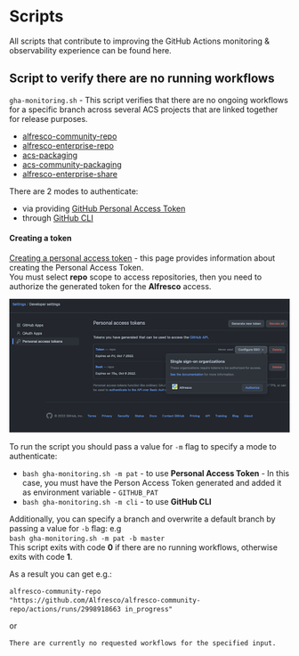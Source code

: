 # Scripts

All scripts that contribute to improving the GitHub Actions monitoring & observability experience can be found here.

## Script to verify there are no running workflows

`gha-monitoring.sh` - This script verifies that there are no ongoing workflows for a specific branch across several ACS projects that are linked together for release purposes.
* [alfresco-community-repo](https://github.com/Alfresco/alfresco-community-repo)
* [alfresco-enterprise-repo](https://github.com/Alfresco/alfresco-enterprise-repo)
* [acs-packaging](https://github.com/Alfresco/acs-packaging)
* [acs-community-packaging](https://github.com/Alfresco/acs-community-packaging)
* [alfresco-enterprise-share](https://github.com/Alfresco/alfresco-enterprise-share)

There are 2 modes to authenticate:
* via providing [GitHub Personal Access Token](https://docs.github.com/en/authentication/keeping-your-account-and-data-secure/creating-a-personal-access-token)
* through [GitHub CLI](https://cli.github.com)

#### Creating a token
[Creating a personal access token](https://docs.github.com/en/authentication/keeping-your-account-and-data-secure/creating-a-personal-access-token) - this page provides information about creating the Personal Access Token. 
</br> You must select **repo** scope to access repositories, then you need to authorize the generated token for the **Alfresco** access.

![](images/configure_sso.png)

To run the script you should pass a value for `-m` flag to specify a mode to authenticate:
* `bash gha-monitoring.sh -m pat` - to use **Personal Access Token** - In this case, you must have the Person Access Token generated and added it as environment variable - `GITHUB_PAT`
* `bash gha-monitoring.sh -m cli` - to use **GitHub CLI**

Additionally, you can specify a branch and overwrite a default branch by passing a value for `-b` flag:
e.g <br/> `bash gha-monitoring.sh -m pat -b master` <br/> This script exits with code **0** if there are no running workflows, otherwise exits with code **1**.

As a result you can get e.g.:
```
alfresco-community-repo  
"https://github.com/Alfresco/alfresco-community-repo/actions/runs/2998918663 in_progress" 
```
or
```
There are currently no requested workflows for the specified input.
```
